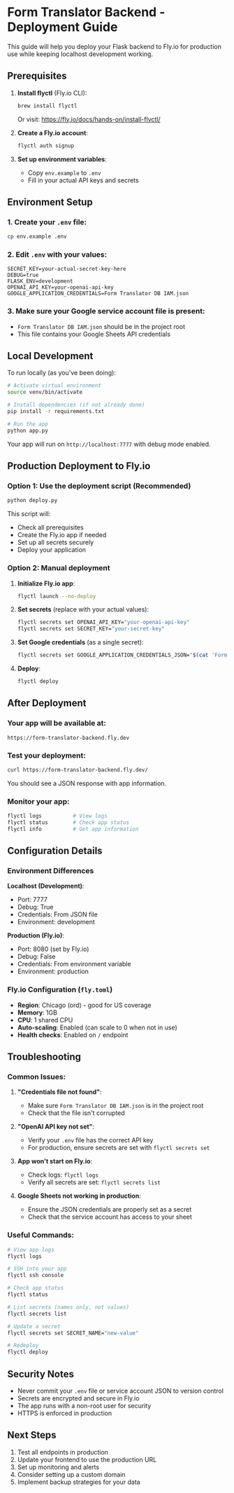 # Form Translator Backend - Deployment Guide

This guide will help you deploy your Flask backend to Fly.io for production use while keeping localhost development working.

## Prerequisites

1. **Install flyctl** (Fly.io CLI):
   ```bash
   brew install flyctl
   ```
   Or visit: https://fly.io/docs/hands-on/install-flyctl/

2. **Create a Fly.io account**:
   ```bash
   flyctl auth signup
   ```

3. **Set up environment variables**:
   - Copy `env.example` to `.env`
   - Fill in your actual API keys and secrets

## Environment Setup

### 1. Create your `.env` file:
```bash
cp env.example .env
```

### 2. Edit `.env` with your values:
```env
SECRET_KEY=your-actual-secret-key-here
DEBUG=true
FLASK_ENV=development
OPENAI_API_KEY=your-openai-api-key
GOOGLE_APPLICATION_CREDENTIALS=Form Translator DB IAM.json
```

### 3. Make sure your Google service account file is present:
- `Form Translator DB IAM.json` should be in the project root
- This file contains your Google Sheets API credentials

## Local Development

To run locally (as you've been doing):

```bash
# Activate virtual environment
source venv/bin/activate

# Install dependencies (if not already done)
pip install -r requirements.txt

# Run the app
python app.py
```

Your app will run on `http://localhost:7777` with debug mode enabled.

## Production Deployment to Fly.io

### Option 1: Use the deployment script (Recommended)

```bash
python deploy.py
```

This script will:
- Check all prerequisites
- Create the Fly.io app if needed
- Set up all secrets securely
- Deploy your application

### Option 2: Manual deployment

1. **Initialize Fly.io app**:
   ```bash
   flyctl launch --no-deploy
   ```

2. **Set secrets** (replace with your actual values):
   ```bash
   flyctl secrets set OPENAI_API_KEY="your-openai-api-key"
   flyctl secrets set SECRET_KEY="your-secret-key"
   ```

3. **Set Google credentials** (as a single secret):
   ```bash
   flyctl secrets set GOOGLE_APPLICATION_CREDENTIALS_JSON="$(cat 'Form Translator DB IAM.json')"
   ```

4. **Deploy**:
   ```bash
   flyctl deploy
   ```

## After Deployment

### Your app will be available at:
```
https://form-translator-backend.fly.dev
```

### Test your deployment:
```bash
curl https://form-translator-backend.fly.dev/
```

You should see a JSON response with app information.

### Monitor your app:
```bash
flyctl logs          # View logs
flyctl status        # Check app status
flyctl info          # Get app information
```

## Configuration Details

### Environment Differences

**Localhost (Development)**:
- Port: 7777
- Debug: True
- Credentials: From JSON file
- Environment: development

**Production (Fly.io)**:
- Port: 8080 (set by Fly.io)
- Debug: False
- Credentials: From environment variable
- Environment: production

### Fly.io Configuration (`fly.toml`)

- **Region**: Chicago (ord) - good for US coverage
- **Memory**: 1GB
- **CPU**: 1 shared CPU
- **Auto-scaling**: Enabled (can scale to 0 when not in use)
- **Health checks**: Enabled on `/` endpoint

## Troubleshooting

### Common Issues:

1. **"Credentials file not found"**:
   - Make sure `Form Translator DB IAM.json` is in the project root
   - Check that the file isn't corrupted

2. **"OpenAI API key not set"**:
   - Verify your `.env` file has the correct API key
   - For production, ensure secrets are set with `flyctl secrets set`

3. **App won't start on Fly.io**:
   - Check logs: `flyctl logs`
   - Verify all secrets are set: `flyctl secrets list`

4. **Google Sheets not working in production**:
   - Ensure the JSON credentials are properly set as a secret
   - Check that the service account has access to your sheet

### Useful Commands:

```bash
# View app logs
flyctl logs

# SSH into your app
flyctl ssh console

# Check app status
flyctl status

# List secrets (names only, not values)
flyctl secrets list

# Update a secret
flyctl secrets set SECRET_NAME="new-value"

# Redeploy
flyctl deploy
```

## Security Notes

- Never commit your `.env` file or service account JSON to version control
- Secrets are encrypted and secure in Fly.io
- The app runs with a non-root user for security
- HTTPS is enforced in production

## Next Steps

1. Test all endpoints in production
2. Update your frontend to use the production URL
3. Set up monitoring and alerts
4. Consider setting up a custom domain
5. Implement backup strategies for your data




